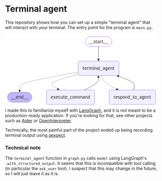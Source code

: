 # Terminal agent

This repository shows how you can set up a simple "terminal agent" that will interact with your terminal. The entry point for the program is `main.py`.

![Graph](graph.png)
I made this to familiarize myself with [LangGraph](https://langchain-ai.github.io/langgraph/), and it is not meant to be a production-ready application. If you're looking for that, see other projects such as [Aider](https://github.com/Aider-AI/aider) or [OpenInterpreter](https://github.com/OpenInterpreter/open-interpreter).

Technically, the most painful part of the project ended up being recording terminal output using [pexpect](https://github.com/pexpect/pexpect).

### Technical note

The `terminal_agent` function in `graph.py` calls `model` using LangGraph's `.with_structured_output`. It seems that this is incompatible with tool calling (in particular the `ask_user` tool). I suspect that this may change in the future, so I will just leave it as it is.
